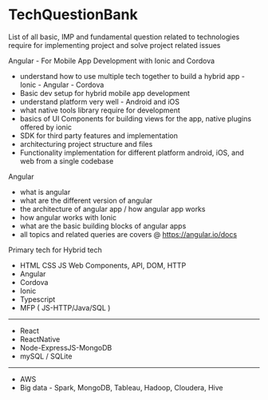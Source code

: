# TechQuestionBank
List of all basic, IMP and fundamental question related to technologies require for implementing project and solve project related issues

Angular - For Mobile App Development with Ionic and Cordova 
- understand how to use multiple tech together to build a hybrid app - Ionic - Angular - Cordova 
- Basic dev setup for hybrid mobile app development
- understand platform very well - Android and iOS
- what native tools library require for development
- basics of UI Components for building views for the app, native plugins offered by ionic
- SDK for third party features and implementation
- architecturing project structure and files
- Functionality implementation for different platform android, iOS, and web from a single codebase

Angular
- what is angular
- what are the different version of angular
- the architecture of angular app / how angular app works
- how angular works with Ionic
- what are the basic building blocks of angular apps
- all topics and related queries are covers @ https://angular.io/docs

Primary tech for Hybrid tech
- HTML CSS JS Web Components, API, DOM, HTTP
- Angular
- Cordova
- Ionic
- Typescript
- MFP ( JS-HTTP/Java/SQL )
----------------------------
- React
- ReactNative
- Node-ExpressJS-MongoDB
- mySQL / SQLite

-------------------------------
- AWS
- Big data - Spark, MongoDB, Tableau, Hadoop, Cloudera, Hive



